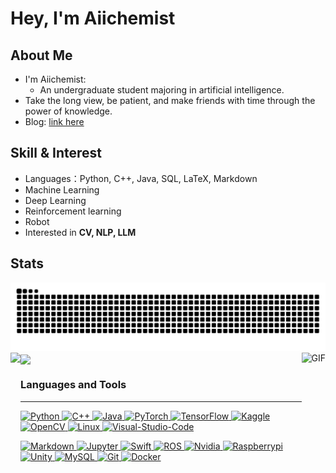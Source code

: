 # Hey, I'm Aiichemist

## About Me
  
  - I'm Aiichemist:
    -  An undergraduate student majoring in artificial intelligence.
  - Take the long view, be patient, and make friends with time through the power of knowledge.
  - Blog: [link here](https://aiichemist.github.io/)


## Skill & Interest
  
  - Languages：Python, C++, Java, SQL, LaTeX, Markdown
  - Machine Learning
  - Deep Learning
  - Reinforcement learning
  - Robot
  - Interested in **CV, NLP, LLM**


## Stats

<picture>
  <source media="(prefers-color-scheme: dark)" srcset="https://raw.githubusercontent.com/Aiichemist/Aiichemist/output/github-contribution-grid-snake-dark.svg">
  <source media="(prefers-color-scheme: light)" srcset="https://raw.githubusercontent.com/Aiichemist/Aiichemist//output/github-contribution-grid-snake.svg">
  <img alt="github contribution grid snake animation" src="https://raw.githubusercontent.com/Aiichemist/Aiichemist/output/github-contribution-grid-snake.svg">
</picture>

<a href="https://github.com/Aiichemist">
  <img height=200 align="left" src="https://github-readme-stats.vercel.app/api?username=Aiichemist&include_all_commits=true&show_icons=true" />
</a>
<a href="https://github.com/Aiichemist">
  <img height=200 align="center" src="https://github-readme-stats.vercel.app/api/top-langs?username=Aiichemist&layout=compact&langs_count=8&card_width=320" />
</a>
<a href="https://github.com/Aiichemist">
  <img height=250 align="right" alt="GIF" src="https://github.com/abhisheknaiidu/abhisheknaiidu/blob/master/code.gif?raw=true" />
</a>
  

### Languages and Tools

---

<p align="left">
  <a href='https://www.python.org/'>
    <img src="https://www.vectorlogo.zone/logos/python/python-icon.svg" alt="Python" height="40"/>
  </a>
  
  <a href='https://en.cppreference.com/w/cpp'>
    <img src='https://cdn.jsdelivr.net/npm/simple-icons@6.20.0/icons/cplusplus.svg' alt='C++' height='40'>
  </a>
  
  <a href="https://www.java.com/"> 
    <img src="https://www.vectorlogo.zone/logos/java/java-icon.svg" alt="Java" height="40"/> 
  </a>
  
  <a href="https://pytorch.org/"> 
    <img src="https://www.vectorlogo.zone/logos/pytorch/pytorch-icon.svg" alt="PyTorch" height="40"/> 
  </a>

  <a href='https://tensorflow.google.cn/'>
    <img src="https://www.vectorlogo.zone/logos/tensorflow/tensorflow-icon.svg" alt="TensorFlow" height="40"/> 
  </a>

  <a href="https://www.kaggle.com/"> 
    <img src="https://www.vectorlogo.zone/logos/kaggle/kaggle-icon.svg" alt="Kaggle" height="40"/> 
  </a>

  <a href="https://opencv.org/"> 
    <img src="https://www.vectorlogo.zone/logos/opencv/opencv-icon.svg" alt="OpenCV" height="40"/> 
  </a>
  
  <a href='https://www.linux.org/'>
    <img src="https://www.vectorlogo.zone/logos/linux/linux-icon.svg" alt="Linux" height="40"/> 
  </a>
  
  <a href='https://code.visualstudio.com/'>
    <img src="https://www.vectorlogo.zone/logos/visualstudio_code/visualstudio_code-icon.svg" alt="Visual-Studio-Code" height="40"/> 
  </a>
</p>
<p align="left">
  
  <a href='https://markdown.com.cn/'>
    <img src="https://www.vectorlogo.zone/logos/markdown-here/markdown-here-icon.svg" alt="Markdown" height="40"/> 
  </a>
  
  <a href='https://jupyter.org/'>
    <img src="https://www.vectorlogo.zone/logos/jupyter/jupyter-icon.svg" alt="Jupyter" height="40"/> 
  </a>

  <a href='https://www.swift.org/'>
    <img src="https://www.vectorlogo.zone/logos/swift/swift-icon.svg" alt="Swift" height="40"/> 
  </a>

  <a href='https://www.ros.org/'>
    <img src="https://www.vectorlogo.zone/logos/ros/ros-icon.svg" alt="ROS" height="40"/> 
  </a>

  <a href='https://www.nvidia.com/'>
    <img src="https://www.vectorlogo.zone/logos/nvidia/nvidia-icon.svg" alt="Nvidia" height="40"/> 
  </a>
  
  <a href='https://www.raspberrypi.com/'>
    <img src="https://www.vectorlogo.zone/logos/raspberrypi/raspberrypi-icon.svg" alt="Raspberrypi" height="40"/> 
  </a>

  <a href='https://unity.com/'>
    <img src="https://www.vectorlogo.zone/logos/unity3d/unity3d-icon.svg" alt="Unity" height="40"/> 
  </a>
  
  <a href='https://www.mysql.com/'>
    <img src="https://www.vectorlogo.zone/logos/mysql/mysql-icon.svg" alt="MySQL" height="40"/> 
  </a>
  
  <a href='https://git-scm.com/'>
    <img src="https://www.vectorlogo.zone/logos/git-scm/git-scm-icon.svg" alt="Git" height="40"/>
  </a>

  <a href='https://www.docker.com/'>
    <img src="https://www.vectorlogo.zone/logos/docker/docker-icon.svg" alt="Docker" height="40"/>
  </a>
</p>
